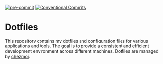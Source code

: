 [![pre-commit](https://img.shields.io/badge/pre--commit-enabled-brightgreen?logo=pre-commit)](https://github.com/pre-commit/pre-commit)
[![Conventional Commits](https://img.shields.io/badge/Conventional%20Commits-1.0.0-%23FE5196?logo=conventionalcommits&logoColor=white)](https://conventionalcommits.org)

# Dotfiles

This repository contains my dotfiles and configuration files for various applications and tools.
The goal is to provide a consistent and efficient development environment across different machines.
Dotfiles are managed by [chezmoi](https://chezmoi.io).
